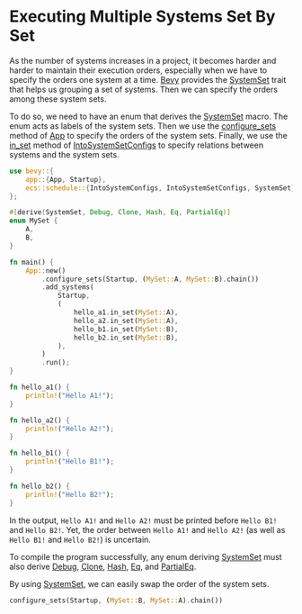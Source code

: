 # Executing Multiple Systems Set By Set

As the number of systems increases in a project, it becomes harder and harder to maintain their execution orders, especially when we have to specify the orders one system at a time.
[Bevy](https://bevyengine.org/) provides the [SystemSet](https://docs.rs/bevy/latest/bevy/ecs/schedule/trait.SystemSet.html) trait that helps us grouping a set of systems.
Then we can specify the orders among these system sets.

To do so, we need to have an enum that derives the [SystemSet](https://docs.rs/bevy/latest/bevy/ecs/schedule/derive.SystemSet.html) macro.
The enum acts as labels of the system sets.
Then we use the [configure_sets](https://docs.rs/bevy/latest/bevy/app/struct.App.html#method.configure_sets) method of [App](https://docs.rs/bevy/latest/bevy/app/struct.App.html) to specify the orders of the system sets.
Finally, we use the [in_set](https://docs.rs/bevy/latest/bevy/ecs/schedule/trait.IntoSystemSetConfigs.html#method.in_set) method of [IntoSystemSetConfigs](https://docs.rs/bevy/latest/bevy/ecs/schedule/trait.IntoSystemSetConfigs.html) to specify relations between systems and the system sets.

```rust
use bevy::{
    app::{App, Startup},
    ecs::schedule::{IntoSystemConfigs, IntoSystemSetConfigs, SystemSet},
};

#[derive(SystemSet, Debug, Clone, Hash, Eq, PartialEq)]
enum MySet {
    A,
    B,
}

fn main() {
    App::new()
        .configure_sets(Startup, (MySet::A, MySet::B).chain())
        .add_systems(
            Startup,
            (
                hello_a1.in_set(MySet::A),
                hello_a2.in_set(MySet::A),
                hello_b1.in_set(MySet::B),
                hello_b2.in_set(MySet::B),
            ),
        )
        .run();
}

fn hello_a1() {
    println!("Hello A1!");
}

fn hello_a2() {
    println!("Hello A2!");
}

fn hello_b1() {
    println!("Hello B1!");
}

fn hello_b2() {
    println!("Hello B2!");
}
```

In the output, `Hello A1!` and `Hello A2!` must be printed before `Hello B1!` and `Hello B2!`.
Yet, the order between `Hello A1!` and `Hello A2!` (as well as `Hello B1!` and `Hello B2!`) is uncertain.

To compile the program successfully, any enum deriving [SystemSet](https://docs.rs/bevy/latest/bevy/ecs/schedule/derive.SystemSet.html) must also derive [Debug](https://doc.rust-lang.org/std/fmt/derive.Debug.html), [Clone](https://doc.rust-lang.org/std/clone/derive.Clone.html), [Hash](https://doc.rust-lang.org/std/hash/derive.Hash.html), [Eq](https://doc.rust-lang.org/std/cmp/derive.Eq.html), and [PartialEq](https://doc.rust-lang.org/std/cmp/derive.PartialEq.html).

By using [SystemSet](https://docs.rs/bevy/latest/bevy/ecs/schedule/trait.SystemSet.html), we can easily swap the order of the system sets.

```rust
configure_sets(Startup, (MySet::B, MySet::A).chain())
```
